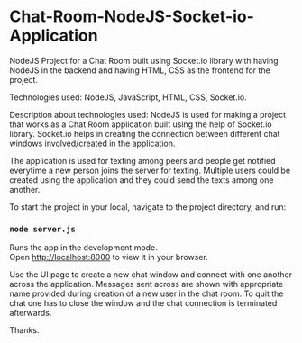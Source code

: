 # Chat-Room-NodeJS-Socket-io-Application
NodeJS Project for a Chat Room built using Socket.io library with having NodeJS in the backend and having HTML, CSS as the frontend for the project.

Technologies used: NodeJS, JavaScript, HTML, CSS, Socket.io.

Description about technologies used:
NodeJS is used for making a project that works as a Chat Room application built using the help of Socket.io library. Socket.io helps in creating the connection between different chat windows involved/created in the application.

The application is used for texting among peers and people get notified everytime a new person joins the server for texting. Multiple users could be created using the application and they could send the texts among one another.


To start the project in your local, navigate to the project directory, and run:

### `node server.js`
Runs the app in the development mode.\
Open [http://localhost:8000](http://localhost:8000) to view it in your browser.


Use the UI page to create a new chat window and connect with one another across the application. Messages sent across are shown with appropriate name provided during creation of a new user in the chat room.
To quit the chat one has to close the window and the chat connection is terminated afterwards.

Thanks.
